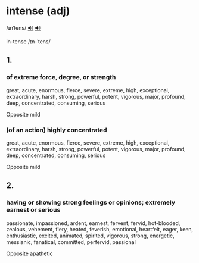 # intense (adj)

/ɪnˈtens/ [🔊](https://www.oxfordlearnersdictionaries.com/media/english/uk_pron/i/int/inten/intense__gb_1.mp3) [🔊](https://www.oxfordlearnersdictionaries.com/media/english/us_pron/i/int/inten/intense__us_3.mp3)

in-tense /ɪn-ˈtens/

## 1.

### of extreme force, degree, or strength

great, acute, enormous, fierce, severe, extreme, high, exceptional, extraordinary, harsh, strong, powerful, potent, vigorous, major, profound, deep, concentrated, consuming, serious

Opposite mild

### (of an action) highly concentrated

great, acute, enormous, fierce, severe, extreme, high, exceptional, extraordinary, harsh, strong, powerful, potent, vigorous, major, profound, deep, concentrated, consuming, serious

Opposite mild

## 2.

### having or showing strong feelings or opinions; extremely earnest or serious

passionate, impassioned, ardent, earnest, fervent, fervid, hot-blooded, zealous, vehement, fiery, heated, feverish, emotional, heartfelt, eager, keen, enthusiastic, excited, animated, spirited, vigorous, strong, energetic, messianic, fanatical, committed, perfervid, passional

Opposite apathetic